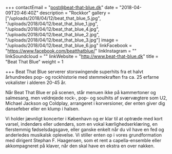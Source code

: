 +++
contactEmail = "post@beat-that-blue.dk"
date = "2018-04-09T20:46:40Z"
description = "Rockkor"
gallery = ["/uploads/2018/04/12/beat_that_blue_5.jpg", "/uploads/2018/04/12/beat_that_blue_1.jpg", "/uploads/2018/04/12/beat_that_blue_4.jpg", "/uploads/2018/04/12/beat_that_blue_2.jpg", "/uploads/2018/04/12/beat_that_blue_3.jpg"]
image = "/uploads/2018/04/12/beat_that_blue_6.jpg"
linkFacebook = "https://www.facebook.com/beatthatblue/"
linkInstagram = ""
linkSoundcloud = ""
linkWebsite = "http://www.beat-that-blue.dk"
title = "Beat That Blue"
weight = 1

+++
Beat That Blue serverer storswingende superhits fra et halvt århundredes pop- og rockhistorie med stemmekraften fra ca. 25 erfarne vokalister i alderen 20-45 år.

Når Beat That Blue er på scenen, står menuen ikke på kammertoner og salmesang, men veldrejede rock-, pop- og soulhits af sværvægtere som U2, Michael Jackson og Coldplay, arrangeret i korversioner, der enten giver dig dansefeber eller en klump i halsen.

Vi holder jævnligt koncerter i København og er klar til at optræde med kort varsel, indendørs eller udendørs, som en vokal kærlighedserklæring, en flerstemmig fødselsdagsgave, eller ganske enkelt når du vil have en fed og anderledes musikalsk oplevelse. Vi stiller enten op i vores grundformation med dirigent Stephan F. Haagensen, som et rent a capella-ensemble eller akkompagneret på klaver, når den skal have en ekstra en over nakken.